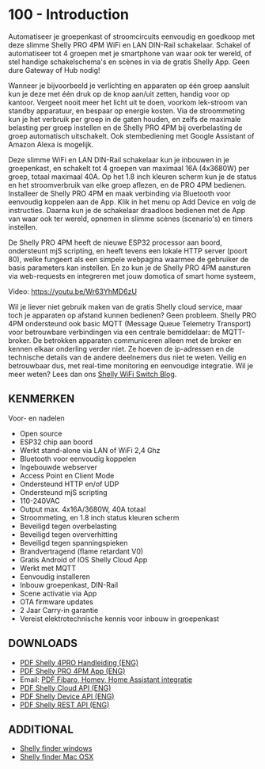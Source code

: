 # 100 - Introduction

Automatiseer je groepenkast of stroomcircuits eenvoudig en goedkoop met deze slimme Shelly PRO 4PM WiFi en LAN DIN-Rail schakelaar. Schakel of automatiseer tot 4 groepen met je smartphone van waar ook ter wereld, of stel handige schakelschema's en scènes in via de gratis Shelly App. Geen dure Gateway of Hub nodig!

Wanneer je bijvoorbeeld je verlichting en apparaten op één groep aansluit kun je deze met één druk op de knop aan/uit zetten, handig voor op kantoor. Vergeet nooit meer het licht uit te doen, voorkom lek-stroom van standby apparatuur, en bespaar op energie kosten. Via de stroommeting kun je het verbruik per groep in de gaten houden, en zelfs de maximale belasting per groep instellen en de Shelly PRO 4PM bij overbelasting de groep automatisch uitschakelt. Ook stembediening met Google Assistant of Amazon Alexa is mogelijk.

Deze slimme WiFi en LAN DIN-Rail schakelaar kun je inbouwen in je groepenkast, en schakelt tot 4 groepen van maximaal 16A (4x3680W) per groep, totaal maximaal 40A. Op het 1.8 inch kleuren scherm kun je de status en het stroomverbruik van elke groep aflezen, en de PRO 4PM bedienen. Installeer de Shelly PRO 4PM en maak verbinding via Bluetooth voor eenvoudig koppelen aan de App. Klik in het menu op Add Device en volg de instructies. Daarna kun je de schakelaar draadloos bedienen met de App van waar ook ter wereld, opnemen in slimme scènes (scenario's) en timers instellen.

De Shelly PRO 4PM heeft de nieuwe ESP32 processor aan boord, ondersteunt mjS scripting, en heeft tevens een lokale HTTP server (poort 80), welke fungeert als een simpele webpagina waarmee de gebruiker de basis parameters kan instellen. En zo kun je de Shelly PRO 4PM aansturen via web-requests en integreren met jouw domotica of smart home systeem,

Video: https://youtu.be/Wr63YhMD6zU

Wil je liever niet gebruik maken van de gratis Shelly cloud service, maar toch je apparaten op afstand kunnen bedienen? Geen probleem. Shelly PRO 4PM ondersteund ook basic MQTT (Message Queue Telemetry Transport) voor betrouwbare verbindingen via een centrale bemiddelaar: de MQTT-broker. De betrokken apparaten communiceren alleen met de broker en kennen elkaar onderling verder niet. Ze hoeven de ip-adressen en de technische details van de andere deelnemers dus niet te weten. Veilig en betrouwbaar dus, met real-time monitoring en eenvoudige integratie. Wil je meer weten? Lees dan ons [Shelly WiFi Switch Blog](https://www.home2link.nl/blogs/home2link-smart-home-blog/shelly-wifi-switch/).


## KENMERKEN

Voor- en nadelen

-	Open source
-	ESP32 chip aan boord
-	Werkt stand-alone via LAN of WiFi 2,4 Ghz
-	Bluetooth voor eenvoudig koppelen
-	Ingebouwde webserver
-	Access Point en Client Mode
-	Ondersteund HTTP en/of UDP
-	Ondersteund mjS scripting
-	110-240VAC
-	Output max. 4x16A/3680W, 40A totaal
-	Stroommeting, en 1.8 inch status kleuren scherm
-	Beveiligd tegen overbelasting
-	Beveiligd tegen oververhitting
-	Beveiligd tegen spanningspieken
-	Brandvertragend (flame retardant V0)
-	Gratis Android of IOS Shelly Cloud App
-	Werkt met MQTT
-	Eenvoudig installeren
-	Inbouw groepenkast, DIN-Rail
-	Scene activatie via App
-	OTA firmware updates
-	2 Jaar Carry-in garantie
-	Vereist elektrotechnische kennis voor inbouw in groepenkast
 

## DOWNLOADS

- [PDF	Shelly 4PRO Handleiding (ENG)](https://media.home2link.nl/Shelly/Shelly_PRO_4PM/shelly_pro_4pm_multi_language.pdf)
- [PDF	Shelly PRO 4PM App (ENG)](https://media.home2link.nl/Shelly/Shelly_PRO_4PM/shelly_pro_4pm_app.pdf)
- Email: [PDF	Fibaro, Homey, Home Assistant integratie](info@home2link.nl)
- [PDF	Shelly Cloud API (ENG)](https://media.home2link.nl/Shelly/Shelly_Cloud_API.pdf)
- [PDF	Shelly Device API (ENG)](https://media.home2link.nl/Shelly/Shelly_Device_API.pdf)
- [PDF	Shelly REST API (ENG)](https://shelly-api-docs.shelly.cloud/#shelly-family-overview)

## ADDITIONAL

- [Shelly finder windows](https://shelly.cloud/documents/device_finders/ShellyFinderWindows.zip)
- [Shelly finder Mac OSX](https://shelly.cloud/documents/device_finders/ShellyFinderOSX.zip)
